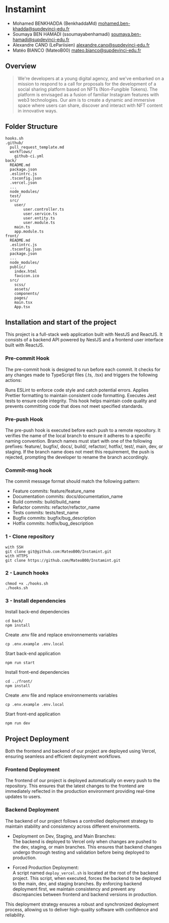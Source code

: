# Instamint

- Mohamed BENKHADDA (BenkhaddaMd) <mohamed.ben-khadda@supdevinci-edu.fr>
- Soumaya BEN HAMADI (ssoumayabenhamadi) <soumaya.ben-hamadi@supdevinci-edu.fr>
- Alexandre CANO (LePariisien) <alexandre.cano@supdevinci-edu.fr>
- Matéo BIANCO (MateoB00) <mateo.bianco@supdevinci-edu.fr>

## Overview

>We're developers at a young digital agency, and we've embarked on a mission to respond to a call for proposals for the development of a social sharing platform based on NFTs (Non-Fungible Tokens). The platform is envisaged as a fusion of familiar Instagram features with web3 technologies. Our aim is to create a dynamic and immersive space where users can share, discover and interact with NFT content in innovative ways. 

## Folder Structure

```
hooks.sh
.github/
  pull_request_template.md
  workflows/
    github-ci.yml
back/
  README.md
  package.json
  .eslintrc.js
  .tsconfig.json
  .vercel.json
  ...
  node_modules/
  test/
  src/
    user/
        user.controller.ts
        user.service.ts
        user.entity.ts
        user.module.ts      
    main.ts
    app.module.ts
front/
  README.md
  .eslintrc.js
  .tsconfig.json
  package.json
  ...
  node_modules/
  public/
    index.html
    favicon.ico
  src/
    scss/
    assets/
    components/
    pages/
    main.tsx
    App.tsx
```

## Installation and start of the project
This project is a full-stack web application built with NestJS and ReactJS. It consists of a backend API powered by NestJS and a frontend user interface built with ReactJS.
### Pre-commit Hook
The pre-commit hook is designed to run before each commit. It checks for any changes made to TypeScript files (.ts, .tsx) and triggers the following actions:

Runs ESLint to enforce code style and catch potential errors.
Applies Prettier formatting to maintain consistent code formatting.
Executes Jest tests to ensure code integrity.
This hook helps maintain code quality and prevents committing code that does not meet specified standards.

### Pre-push Hook
The pre-push hook is executed before each push to a remote repository. It verifies the name of the local branch to ensure it adheres to a specific naming convention. Branch names must start with one of the following prefixes: feature/, bugfix/, docs/, build/, refactor/, hotfix/, test/, main, dev, or staging. If the branch name does not meet this requirement, the push is rejected, prompting the developer to rename the branch accordingly.

### Commit-msg hook
The commit message format should match the following pattern:

- Feature commits: feature/feature_name
- Documentation commits: docs/documentation_name
- Build commits: build/build_name
- Refactor commits: refactor/refactor_name
- Tests commits: tests/test_name
- Bugfix commits: bugfix/bug_description
- Hotfix commits: hotfix/bug_description

### 1 - Clone repository

```
with SSH
git clone git@github.com:MateoB00/Instamint.git 
with HTTPS
git clone https://github.com/MateoB00/Instamint.git
```

### 2 - Launch hooks

```
chmod +x ./hooks.sh
./hooks.sh
```

### 3 - Install dependencies
Install back-end dependencies
```
cd back/
npm install
```
Create .env file and replace environnements variables
```
cp .env.example .env.local 
```
Start back-end application
```
npm run start
```
Install front-end dependencies
```
cd ../front/
npm install
```
Create .env file and replace environnements variables
```
cp .env.example .env.local 
```
Start front-end application
```
npm run dev
```

## Project Deployment
Both the frontend and backend of our project are deployed using Vercel, ensuring seamless and efficient deployment workflows.

### Frontend Deployment

The frontend of our project is deployed automatically on every push to the repository. This ensures that the latest changes to the frontend are immediately reflected in the production environment providing real-time updates to users.

### Backend Deployment

The backend of our project follows a controlled deployment strategy to maintain stability and consistency across different environments.

- Deployment on Dev, Staging, and Main Branches:  
The backend is deployed to Vercel only when changes are pushed to the dev, staging, or main branches. This ensures that backend changes undergo thorough testing and validation before being deployed to production.  

- Forced Production Deployment:   
 A script named ```deploy_vercel.sh``` is located at the root of the backend project. This script, when executed, forces the backend to be deployed to the main, dev, and staging branches. By enforcing backend deployment first, we maintain consistency and prevent any discrepancies between frontend and backend versions in production.  

This deployment strategy ensures a robust and synchronized deployment process, allowing us to deliver high-quality software with confidence and reliability.

